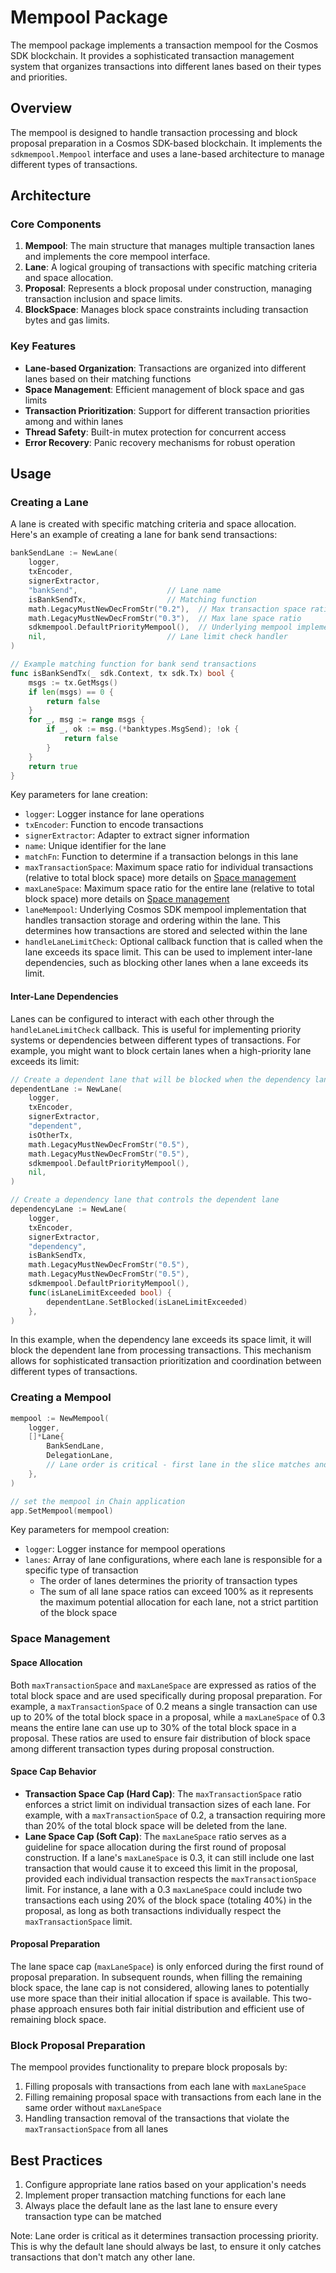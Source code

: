 # Mempool Package

The mempool package implements a transaction mempool for the Cosmos SDK blockchain. It provides a sophisticated transaction management system that organizes transactions into different lanes based on their types and priorities.

## Overview

The mempool is designed to handle transaction processing and block proposal preparation in a Cosmos SDK-based blockchain. It implements the `sdkmempool.Mempool` interface and uses a lane-based architecture to manage different types of transactions.

## Architecture

### Core Components

1. **Mempool**: The main structure that manages multiple transaction lanes and implements the core mempool interface.
2. **Lane**: A logical grouping of transactions with specific matching criteria and space allocation.
3. **Proposal**: Represents a block proposal under construction, managing transaction inclusion and space limits.
4. **BlockSpace**: Manages block space constraints including transaction bytes and gas limits.

### Key Features

- **Lane-based Organization**: Transactions are organized into different lanes based on their matching functions
- **Space Management**: Efficient management of block space and gas limits
- **Transaction Prioritization**: Support for different transaction priorities among and within lanes 
- **Thread Safety**: Built-in mutex protection for concurrent access
- **Error Recovery**: Panic recovery mechanisms for robust operation

## Usage

### Creating a Lane

A lane is created with specific matching criteria and space allocation. Here's an example of creating a lane for bank send transactions:

```go
bankSendLane := NewLane(
    logger,
    txEncoder,
    signerExtractor,
    "bankSend",                    // Lane name
    isBankSendTx,                  // Matching function
    math.LegacyMustNewDecFromStr("0.2"),  // Max transaction space ratio
    math.LegacyMustNewDecFromStr("0.3"),  // Max lane space ratio
    sdkmempool.DefaultPriorityMempool(),  // Underlying mempool implementation
    nil,                           // Lane limit check handler
)

// Example matching function for bank send transactions
func isBankSendTx(_ sdk.Context, tx sdk.Tx) bool {
    msgs := tx.GetMsgs()
    if len(msgs) == 0 {
        return false
    }
    for _, msg := range msgs {
        if _, ok := msg.(*banktypes.MsgSend); !ok {
            return false
        }
    }
    return true
}
```

Key parameters for lane creation:
- `logger`: Logger instance for lane operations
- `txEncoder`: Function to encode transactions
- `signerExtractor`: Adapter to extract signer information
- `name`: Unique identifier for the lane
- `matchFn`: Function to determine if a transaction belongs in this lane
- `maxTransactionSpace`: Maximum space ratio for individual transactions (relative to total block space) more details on [Space management](#space-management) 
- `maxLaneSpace`: Maximum space ratio for the entire lane (relative to total block space) more details on [Space management](#space-management)
- `laneMempool`: Underlying Cosmos SDK mempool implementation that handles transaction storage and ordering within the lane. This determines how transactions are stored and selected within the lane
- `handleLaneLimitCheck`: Optional callback function that is called when the lane exceeds its space limit. This can be used to implement inter-lane dependencies, such as blocking other lanes when a lane exceeds its limit.

#### Inter-Lane Dependencies

Lanes can be configured to interact with each other through the `handleLaneLimitCheck` callback. This is useful for implementing priority systems or dependencies between different types of transactions. For example, you might want to block certain lanes when a high-priority lane exceeds its limit:

```go
// Create a dependent lane that will be blocked when the dependency lane exceeds its limit
dependentLane := NewLane(
    logger,
    txEncoder,
    signerExtractor,
    "dependent",
    isOtherTx,
    math.LegacyMustNewDecFromStr("0.5"),
    math.LegacyMustNewDecFromStr("0.5"),
    sdkmempool.DefaultPriorityMempool(),
    nil,
)

// Create a dependency lane that controls the dependent lane
dependencyLane := NewLane(
    logger,
    txEncoder,
    signerExtractor,
    "dependency",
    isBankSendTx,
    math.LegacyMustNewDecFromStr("0.5"),
    math.LegacyMustNewDecFromStr("0.5"),
    sdkmempool.DefaultPriorityMempool(),
    func(isLaneLimitExceeded bool) {
        dependentLane.SetBlocked(isLaneLimitExceeded)
    },
)
```

In this example, when the dependency lane exceeds its space limit, it will block the dependent lane from processing transactions. This mechanism allows for sophisticated transaction prioritization and coordination between different types of transactions.

### Creating a Mempool

```go
mempool := NewMempool(
    logger,
    []*Lane{
        BankSendLane,
        DelegationLane,
        // Lane order is critical - first lane in the slice matches and processes the transaction first
    },
)

// set the mempool in Chain application
app.SetMempool(mempool)
```

Key parameters for mempool creation:
- `logger`: Logger instance for mempool operations
- `lanes`: Array of lane configurations, where each lane is responsible for a specific type of transaction
  - The order of lanes determines the priority of transaction types
  - The sum of all lane space ratios can exceed 100% as it represents the maximum potential allocation for each lane, not a strict partition of the block space

### Space Management

#### Space Allocation
Both `maxTransactionSpace` and `maxLaneSpace` are expressed as ratios of the total block space and are used specifically during proposal preparation. For example, a `maxTransactionSpace` of 0.2 means a single transaction can use up to 20% of the total block space in a proposal, while a `maxLaneSpace` of 0.3 means the entire lane can use up to 30% of the total block space in a proposal. These ratios are used to ensure fair distribution of block space among different transaction types during proposal construction.

#### Space Cap Behavior
- **Transaction Space Cap (Hard Cap)**: The `maxTransactionSpace` ratio enforces a strict limit on individual transaction sizes of each lane. For example, with a `maxTransactionSpace` of 0.2, a transaction requiring more than 20% of the total block space will be deleted from the lane.
- **Lane Space Cap (Soft Cap)**: The `maxLaneSpace` ratio serves as a guideline for space allocation during the first round of proposal construction. If a lane's `maxLaneSpace` is 0.3, it can still include one last transaction that would cause it to exceed this limit in the proposal, provided each individual transaction respects the `maxTransactionSpace` limit. For instance, a lane with a 0.3 `maxLaneSpace` could include two transactions each using 20% of the block space (totaling 40%) in the proposal, as long as both transactions individually respect the `maxTransactionSpace` limit.

#### Proposal Preparation
The lane space cap (`maxLaneSpace`) is only enforced during the first round of proposal preparation. In subsequent rounds, when filling the remaining block space, the lane cap is not considered, allowing lanes to potentially use more space than their initial allocation if space is available. This two-phase approach ensures both fair initial distribution and efficient use of remaining block space.

### Block Proposal Preparation

The mempool provides functionality to prepare block proposals by:
1. Filling proposals with transactions from each lane with `maxLaneSpace`
2. Filling remaining proposal space with transactions from each lane in the same order without `maxLaneSpace`
3. Handling transaction removal of the transactions that violate the `maxTransactionSpace` from all lanes

## Best Practices

1. Configure appropriate lane ratios based on your application's needs
2. Implement proper transaction matching functions for each lane
3. Always place the default lane as the last lane to ensure every transaction type can be matched

Note: Lane order is critical as it determines transaction processing priority. This is why the default lane should always be last, to ensure it only catches transactions that don't match any other lane.
